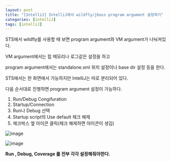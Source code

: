 ```yaml
---
layout: post
title: "[IntelliJ] IntelliJ에서 wildfly/jboss program argument 설정하기"
categories: [intelliJ]
tags: [intelliJ]
---
```


STS에서 wildfly를 사용할 때 보면 program argument와 VM argument가 나눠져있다.

VM argument에서는 힙 메모리나 로그같은 설정을 하고 

program argument에서는 standalone.xml 위치 설정이나 base dir 설정 등을 한다.

STS에서는 한 화면에서 가능하지만 IntelliJ는 따로 분리되어 있다.

다음 순서대로 진행하면 program argument 설정이 가능하다.

1. Run/Debug Congifuration 
2. Startup/Connection 
3. Run나 Debug 선택 
4. Startup script의 Use default 체크 해제 
5. 체크박스 옆 아이콘 클릭(체크 해제하면 아이콘이 생김)



![image](https://user-images.githubusercontent.com/29051992/177966401-0bf04cee-d408-42f4-b77e-0ab4cb329d03.png)



![image](https://user-images.githubusercontent.com/29051992/177966500-b9490fb7-6f21-4565-948e-e292d548d36e.png)



**Run , Debug, Coverage 를 전부 각각 설정해줘야한다.**
